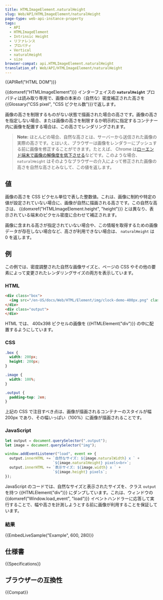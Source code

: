 ```yaml
---
title: HTMLImageElement.naturalHeight
slug: Web/API/HTMLImageElement/naturalHeight
page-type: web-api-instance-property
tags:
  - API
  - HTMLImageElement
  - Intrinsic Height
  - リファレンス
  - プロパティ
  - Vertical
  - naturalHeight
  - size
browser-compat: api.HTMLImageElement.naturalHeight
translation_of: Web/API/HTMLImageElement/naturalHeight
---
```

{{APIRef("HTML DOM")}}

{{domxref("HTMLImageElement")}} インターフェイスの **`naturalHeight`** プロパティは読み取り専用で、画像の本来の（自然な）密度補正された高さを{{Glossary("CSS pixel", "CSS ピクセル数")}}で返します。

画像の高さを制限するものがない状態で描画された場合の高さです。画像の高さを指定しない場合、または画像の高さを制限するか明示的に指定するコンテナー内に画像を配置する場合は、この高さでレンダリングされます。

> **Note:** ほとんどの場合、自然な高さとは、サーバーから送信された画像の実際の高さです。とはいえ、ブラウザーは画像をレンダラーにプッシュする前に画像を修正することができます。たとえば、 Chrome は[ローエンド端末で画像の解像度を低下させる](https://bugs.chromium.org/p/chromium/issues/detail?id=1187043#c7)などです。このような場合、 `naturalHeight` はそのようなブラウザーの介入によって修正された画像の高さを自然な高さとみなして、この値を返します。

## 値

画像の高さを CSS ピクセル単位で表した整数値。これは、画像に制約や特定の値が設定されていない場合に、画像が自然に描画される高さです。この自然な高さは、 {{domxref("HTMLImageElement.height", "height")}} とは異なり、表示されている端末のピクセル密度に合わせて補正されます。

画像に含まれる高さが指定されていない場合や、この情報を取得するための画像データが存在しない場合など、高さが利用できない場合は、 `naturalHeight` は 0 を返します。

## 例

この例では、密度調整された自然な画像サイズと、ページの CSS やその他の要素によって変更されたレンダリングサイズの両方を表示しています。

### HTML

```html
<div class="box">
  <img src="/en-US/docs/Web/HTML/Element/img/clock-demo-400px.png" class="image">
</div>
<div class="output">
</div>
```

HTML では、 400x398 ピクセルの画像を {{HTMLElement("div")}} の中に配置するようにしています。

### CSS

```css
.box {
  width: 200px;
  height: 200px;
}

.image {
  width: 100%;
}

.output {
  padding-top: 2em;
}
```

上記の CSS で注目すべき点は、画像が描画されるコンテナーのスタイルが幅 200px であり、その幅いっぱい（100%）に画像が描画されることです。

### JavaScript

```js
let output = document.querySelector(".output");
let image = document.querySelector("img");

window.addEventListener("load", event => {
  output.innerHTML += `自然なサイズ: ${image.naturalWidth} x ` +
                      `${image.naturalHeight} pixels<br>`;
  output.innerHTML += `表示サイズ: ${image.width} x ` +
                      `${image.height} pixels`;
});
```

JavaScript のコードでは、自然なサイズと表示されたサイズを、クラス `output` を持つ {{HTMLElement("div")}} にダンプしています。これは、ウィンドウの {{domxref("Window.load_event", "load")}} イベントハンドラーに応答して実行することで、幅や高さを計測しようとする前に画像が利用することを保証しています。

### 結果

{{EmbedLiveSample("Example", 600, 280)}}

## 仕様書

{{Specifications}}

## ブラウザーの互換性

{{Compat}}
